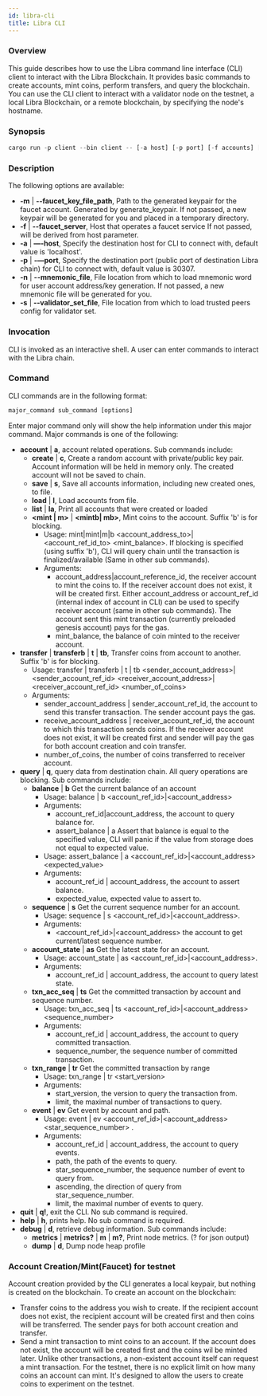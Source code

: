 ```yaml
---
id: libra-cli
title: Libra CLI
---
```

### Overview

This guide describes how to use the Libra command line interface (CLI) client to interact with the Libra Blockchain. It provides basic commands to create accounts, mint coins, perform transfers, and query the blockchain. You can use the CLI client to interact with a validator node on the testnet, a local Libra Blockchain, or a remote blockchain, by specifying the node's hostname.

### Synopsis

```rust
cargo run -p client --bin client -- [-a host] [-p port] [-f accounts] [-d debug_port]

```

### Description

The following options are available:

* **-m** | **--faucet_key_file_path**, Path to the generated keypair for the faucet account.  Generated by generate_keypair. If not passed, a new keypair will be generated for you and placed in a temporary directory.
* **-f** | **--faucet_server**, Host that operates a faucet service If not passed, will be derived from host parameter.
* **-a** | **—-host**, Specify the destination host for CLI to connect with, default value is 'localhost'.
* **-p** | **-—port**, Specify the destination port (public port of destination Libra chain) for CLI to connect with, default value is 30307.
* **-n** | **--mnemonic_file**, File location from which to load mnemonic word for user account address/key generation. If not passed, a new mnemonic file will be generated for you.
* **-s** | **--validator_set_file**, File location from which to load trusted peers config for validator set.

### Invocation

CLI is invoked as an interactive shell. A user can enter commands to interact with the Libra chain.

### Command

CLI commands are in the following format:

```rust
major_command sub_command [options]
```

Enter major command only will show the help information under this major command. Major commands is one of the following:

* **account** | **a**, account related operations. Sub commands include:
    * **create** | **c**,  Create a random account with private/public key pair. Account information will be held in memory only. The created account will not be saved to chain.
    * **save** | **s**, Save all accounts information, including new created ones, to file.
    * **load** | **l**, Load accounts from file.
    * **list** | **la**, Print all accounts that were created or loaded
    * **<mint | m>** | **<mintb| mb>**, Mint coins to the account. Suffix 'b' is for blocking.
        * Usage:  mint|mint|m|b <account_address_to>|<account_ref_id_to> <mint_balance>. If blocking is specified (using suffix 'b'), CLI will query chain until the transaction is finalized/available (Same in other sub commands).
        * Arguments:
            * account_address|account_reference_id, the receiver account to mint the coins to. If the receiver account does not exist, it will be created first. Either account_address or account_ref_id (internal index of account in CLI) can be used to specify receiver account (same in other sub commands). The account sent this mint transaction (currently preloaded genesis account) pays for the gas.
            * mint_balance, the balance of coin minted to the receiver account.
* **transfer** | **transferb** | **t** | **tb**, Transfer coins from account to another. Suffix 'b' is for blocking.
    * Usage: transfer | transferb | t | tb <sender_account_address>|<sender_account_ref_id> <receiver_account_address>|<receiver_account_ref_id> <number_of_coins>
    * Arguments:
        * sender_account_address | sender_account_ref_id, the account to send this transfer transaction. The sender account pays the gas.
        * receive_account_address | receiver_account_ref_id, the account to which this transaction sends coins. If the receiver account does not exist, it will be created first and sender will pay the gas for both account creation and coin transfer.
        * number_of_coins, the number of coins transferred to receiver account.
* **query** | **q**, query data from destination chain. All query operations are blocking. Sub commands include:
    * **balance** | **b**     Get the current balance of an account
        * Usage: balance | b <account_ref_id>|<account_address>
        * Arguments:
            * account_ref_id|account_address, the account to query balance for.
            * assert_balance | a    Assert that balance is equal to the specified value, CLI will panic if the value from storage does not equal to expected value.
        * Usage: assert_balance | a <account_ref_id>|<account_address> <expected_value>
        * Arguments:
            * account_ref_id | account_address, the account to assert balance.
            * expected_value, expected value to assert to.
    * **sequence** | **s**    Get the current sequence number for an account.
        * Usage: sequence | s <account_ref_id>|<account_address>.
        * Arguments:
            * <account_ref_id>|<account_address> the account to get current/latest sequence number.
    * **account_state** | **as**   Get the latest state for an account.
        * Usage: account_state | as <account_ref_id>|<account_address>.
        * Arguments:
            * account_ref_id | account_address, the account to query latest state.
    * **txn_acc_seq** | **ts**     Get the committed transaction by account and sequence number.
        * Usage: txn_acc_seq | ts <account_ref_id>|<account_address> <sequence_number>
        * Arguments:
            * account_ref_id | account_address, the account to query committed transaction.
            * sequence_number, the sequence number of committed transaction.
    * **txn_range** | **tr**    Get the committed transaction by range
        * Usage: txn_range | tr <start_version> <limit>
        * Arguments:
            * start_version, the version to query the transaction from.
            * limit, the maximal number of transactions to query.
    * **event** | **ev**    Get event by account and path.
        * Usage: event | ev <account_ref_id>|<account_address> <path> <star_sequence_number> <ascending> <limit>.
        * Arguments:
            * account_ref_id | account_address, the account to query events.
            * path, the path of the events to query.
            * star_sequence_number, the sequence number of event to query from.
            * ascending, the direction of query from star_sequence_number.
            * limit, the maximal number of events to query.
* **quit** | **q!**, exit the CLI. No sub command is required.
* **help** | **h**, prints help. No sub command is required.
* **debug** | **d**, retrieve debug information. Sub commands include:
    * **metrics** | **metrics?** | **m** | **m?**,  Print node metrics. (? for json output)
    * **dump** | **d**, Dump node heap profile

### Account Creation/Mint(Faucet) for testnet

Account creation provided by the CLI generates a local keypair, but nothing is created on the blockchain. To create an account on the blockchain:

* Transfer coins to the address you wish to create. If the recipient account does not exist, the recipient account will be created first and then coins will be transferred. The sender pays for both account creation and transfer.
* Send a mint transaction to mint coins to an account. If the account does not exist, the account will be created first and the coins wil be minted later. Unlike other transactions, a non-existent account itself can request a mint transaction.  For the testnet, there is no explicit limit on how many coins an account can mint. It's designed to allow the users to create coins to experiment on the testnet.




